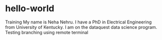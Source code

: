 # hello-world
Training
My name is Neha Nehru. I have a PhD in Electrical Engineering from University of Kentucky. I am on the dataquest data science program.
Testing branching using remote terminal
